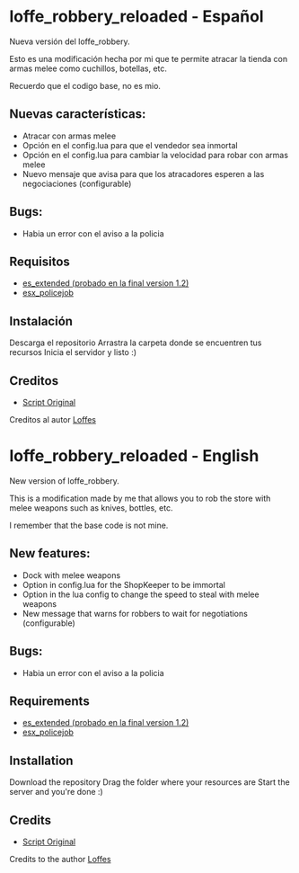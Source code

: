 # loffe_robbery_reloaded - Español
Nueva versión del loffe_robbery. 

Esto es una modificación hecha por mi que te permite atracar la tienda con armas melee como cuchillos, botellas, etc.

Recuerdo que el codigo base, no es mio.

## Nuevas características:
+ Atracar con armas melee
+ Opción en el config.lua para que el vendedor sea inmortal
+ Opción en el config.lua para cambiar la velocidad para robar con armas melee
+ Nuevo mensaje que avisa para que los atracadores esperen a las negociaciones (configurable)

## Bugs:
- Habia un error con el aviso a la policia

## Requisitos
   - [es_extended (probado en la final version 1.2)](https://github.com/esx-framework/es_extended/releases/tag/1.2.0)
   - [esx_policejob](https://github.com/esx-framework/esx_policejob)

## Instalación
Descarga el repositorio
Arrastra la carpeta donde se encuentren tus recursos
Inicia el servidor y listo :)

## Creditos

   - [Script Original](https://github.com/Loffes/loffe_robbery/)
 
Creditos al autor [Loffes](https://github.com/Loffes)

# loffe_robbery_reloaded - English
New version of loffe_robbery. 

This is a modification made by me that allows you to rob the store with melee weapons such as knives, bottles, etc.

I remember that the base code is not mine.

## New features:
+ Dock with melee weapons
+ Option in config.lua for the ShopKeeper to be immortal
+ Option in the lua config to change the speed to steal with melee weapons
+ New message that warns for robbers to wait for negotiations (configurable)

## Bugs:
- Habia un error con el aviso a la policia

## Requirements
   - [es_extended (probado en la final version 1.2)](https://github.com/esx-framework/es_extended/releases/tag/1.2.0)
   - [esx_policejob](https://github.com/esx-framework/esx_policejob)

## Installation
Download the repository
Drag the folder where your resources are
Start the server and you're done :)

## Credits

   - [Script Original](https://github.com/Loffes/loffe_robbery/)
 
Credits to the author [Loffes](https://github.com/Loffes)

